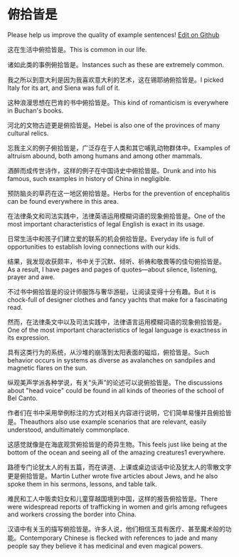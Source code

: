 # 俯拾皆是

Please help us improve the quality of example sentences! [Edit on Github](https://github.com/jiyushe/jiyu-example-sentence-source/blob/main/chinese/fushijieshi.md)

<p><span class="chinese">这在生活中俯拾皆是。</span><span class="english">This is common in our life.</span></p>

<p><span class="chinese">诸如此类的事例俯拾皆是。</span><span class="english">Instances such as these are extremely common.</span></p>

<p><span class="chinese">我之所以到意大利是因为我喜欢意大利的艺术，这在锡耶纳俯拾皆是。</span><span class="english">I picked Italy for its art, and Siena was full of it.</span></p>

<p><span class="chinese">这种浪漫思想在巴肯的书中俯拾皆是。</span><span class="english">This kind of romanticism is everywhere in Buchan's books.</span></p>

<p><span class="chinese">河北的文物古迹更是俯拾皆是。</span><span class="english">Hebei is also one of the provinces of many cultural relics.</span></p>

<p><span class="chinese">忘我主义的例子俯拾皆是，广泛存在于人类和其它哺乳动物群体中。</span><span class="english">Examples of altruism abound, both among humans and among other mammals.</span></p>

<p><span class="chinese">酒醉而成传世诗作，这样的例子在中国诗史中俯拾皆是。</span><span class="english">Drunk and into his famous, such examples in history of China in negligible.</span></p>

<p><span class="chinese">预防脑炎的草药在这一地区俯拾皆是。</span><span class="english">Herbs for the prevention of encephalitis can be found everywhere in this area.</span></p>

<p><span class="chinese">在法律条文和司法实践中，法律英语运用模糊词语的现象俯拾皆是。</span><span class="english">One of the most important characteristics of legal English is exact in its usage.</span></p>

<p><span class="chinese">日常生活中和孩子们建立爱的联系的机会俯拾皆是。</span><span class="english">Everyday life is full of opportunities to establish loving connections with our kids.</span></p>

<p><span class="chinese">结果，我发现收获颇丰，书中关于沉默、倾听、祈祷和敬畏等的佳句俯拾皆是。</span><span class="english">As a result, I have pages and pages of quotes—about silence, listening, prayer and awe.</span></p>

<p><span class="chinese">不过书中俯拾皆是的设计师服饰与奢华游艇，让阅读变得十分有趣。</span><span class="english">But it is chock-full of designer clothes and fancy yachts that make for a fascinating read.</span></p>

<p><span class="chinese">然而，在法律条文中以及司法实践中，法律语言运用模糊词语的现象俯拾皆是。</span><span class="english">One of the most important characteristics of legal language is exactness in its expression.</span></p>

<p><span class="chinese">具有这类行为的系统，从沙堆的崩落到太阳表面的磁焰，俯拾皆是。</span><span class="english">Such behavior occurs in systems as diverse as avalanches on sandpiles and magnetic flares on the sun.</span></p>

<p><span class="chinese">纵观美声学派各种学说，有关“头声”的论述可以说俯拾皆是。</span><span class="english">The discussions about "head voice" could be found in all kinds of theories of the school of Bel Canto.</span></p>

<p><span class="chinese">作者们在书中采用举例标注的方式对相关内容进行说明，它们简单易懂并且俯拾皆是。</span><span class="english">Theauthors also use example scenarios that are relevant, easily understood, andultimately commonplace.</span></p>

<p><span class="chinese">这感觉就像是在海底观赏俯拾皆是的奇异生物。</span><span class="english">This feels just like being at the bottom of the ocean and seeing all of the amazing creatures1 everywhere.</span></p>

<p><span class="chinese">路德专门论犹太人的有五篇，而在讲道、上课或桌边谈话中论及犹太人的零散文字更是俯拾皆是。</span><span class="english">Martin Luther wrote five articles about Jews, and he also spoke them in his sermons, lessons, and table talk.</span></p>

<p><span class="chinese">难民和工人中贩卖妇女和儿童穿越国境到中国，这样的报告俯拾皆是。</span><span class="english">There were widespread reports of trafficking in women and girls among refugees and workers crossing the border into China.</span></p>

<p><span class="chinese">汉语中有关玉的描写俯拾皆是。许多人说，他们相信玉具有医疗、甚至魔术般的功能。</span><span class="english">Contemporary Chinese is flecked with references to jade and many people say they believe it has medicinal and even magical powers.</span></p>


